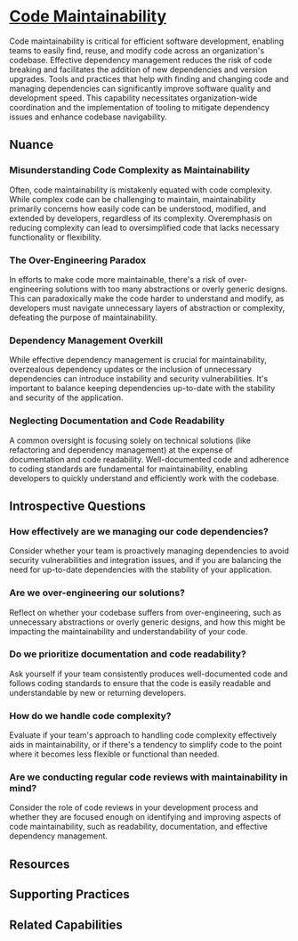 # [Code Maintainability](https://dora.dev/devops-capabilities/technical/code-maintainability/)

Code maintainability is critical for efficient software development, enabling teams to easily find, reuse, and modify code across an organization's codebase. Effective dependency management reduces the risk of code breaking and facilitates the addition of new dependencies and version upgrades. Tools and practices that help with finding and changing code and managing dependencies can significantly improve software quality and development speed. This capability necessitates organization-wide coordination and the implementation of tooling to mitigate dependency issues and enhance codebase navigability.

## Nuance

### Misunderstanding Code Complexity as Maintainability
Often, code maintainability is mistakenly equated with code complexity. While complex code can be challenging to maintain, maintainability primarily concerns how easily code can be understood, modified, and extended by developers, regardless of its complexity. Overemphasis on reducing complexity can lead to oversimplified code that lacks necessary functionality or flexibility.

### The Over-Engineering Paradox
In efforts to make code more maintainable, there's a risk of over-engineering solutions with too many abstractions or overly generic designs. This can paradoxically make the code harder to understand and modify, as developers must navigate unnecessary layers of abstraction or complexity, defeating the purpose of maintainability.

### Dependency Management Overkill
While effective dependency management is crucial for maintainability, overzealous dependency updates or the inclusion of unnecessary dependencies can introduce instability and security vulnerabilities. It's important to balance keeping dependencies up-to-date with the stability and security of the application.

### Neglecting Documentation and Code Readability
A common oversight is focusing solely on technical solutions (like refactoring and dependency management) at the expense of documentation and code readability. Well-documented code and adherence to coding standards are fundamental for maintainability, enabling developers to quickly understand and efficiently work with the codebase.


## Introspective Questions

### How effectively are we managing our code dependencies?
Consider whether your team is proactively managing dependencies to avoid security vulnerabilities and integration issues, and if you are balancing the need for up-to-date dependencies with the stability of your application.

### Are we over-engineering our solutions?
Reflect on whether your codebase suffers from over-engineering, such as unnecessary abstractions or overly generic designs, and how this might be impacting the maintainability and understandability of your code.

### Do we prioritize documentation and code readability?
Ask yourself if your team consistently produces well-documented code and follows coding standards to ensure that the code is easily readable and understandable by new or returning developers.

### How do we handle code complexity?
Evaluate if your team's approach to handling code complexity effectively aids in maintainability, or if there's a tendency to simplify code to the point where it becomes less flexible or functional than needed.

### Are we conducting regular code reviews with maintainability in mind?
Consider the role of code reviews in your development process and whether they are focused enough on identifying and improving aspects of code maintainability, such as readability, documentation, and effective dependency management.


## Resources

<!-- TODO: insert a list of resources that explore this capability. For each item, give a brief summary of the resource. -->

## Supporting Practices

<!-- TODO: insert a list of [linked practices](/practices) that support this capability. For each item, give a brief explanation of how the linked practice supports / relates to this capability. Also categorize each linked practice as one of the following: Enables, Requires, Improves -->

## Related Capabilities

<!-- TODO: insert a list of [linked capabilities](/capabilities) that support this capability. For each item, give a brief explanation of how the linked capability supports / relates to this capability. Also categorize each linked capability as one of the following: Enables, Requires, Improves -->
